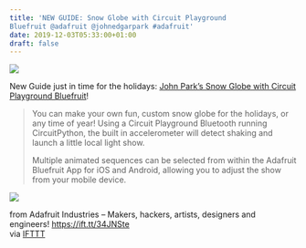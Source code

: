 ```yaml
---
title: 'NEW GUIDE: Snow Globe with Circuit Playground
Bluefruit @adafruit @johnedgarpark #adafruit'
date: 2019-12-03T05:33:00+01:00
draft: false
---
```


![](https://cdn-blog.adafruit.com/uploads/2019/12/reddemo.gif)

New Guide just in time for the holidays: [John Park’s Snow Globe with Circuit Playground Bluefruit](https://learn.adafruit.com/snow-globe-bluefruit-cpb)!

> You can make your own fun, custom snow globe for the holidays, or any time of year! Using a Circuit Playground Bluetooth running CircuitPython, the built in accelerometer will detect shaking and launch a little local light show.
> 
> Multiple animated sequences can be selected from within the Adafruit Bluefruit App for iOS and Android, allowing you to adjust the show from your mobile device.

![](https://cdn-blog.adafruit.com/uploads/2019/12/IMG_6989.jpg)

  
  
from Adafruit Industries – Makers, hackers, artists, designers and engineers! https://ift.tt/34JNSte  
via [IFTTT](https://ifttt.com/?ref=da&site=blogger)